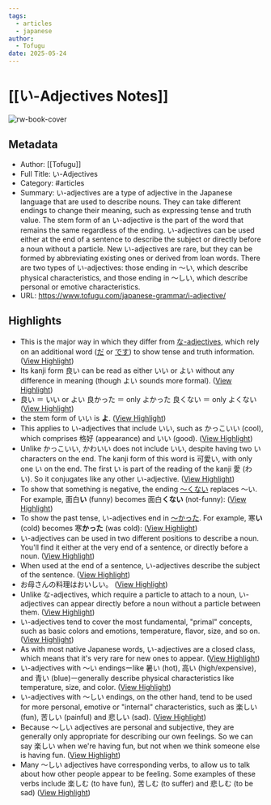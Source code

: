 ```yaml
---
tags:
  - articles
  - japanese
author:
  - Tofugu
date: 2025-05-24
---
```

# [[い-Adjectives Notes]]

![rw-book-cover](https://files.tofugu.com/japanese-grammar/i-adjective/header-1280x.jpg)

## Metadata
- Author: [[Tofugu]]
- Full Title: い-Adjectives
- Category: #articles
- Summary: い-adjectives are a type of adjective in the Japanese language that are used to describe nouns. They can take different endings to change their meaning, such as expressing tense and truth value. The stem form of an い-adjective is the part of the word that remains the same regardless of the ending. い-adjectives can be used either at the end of a sentence to describe the subject or directly before a noun without a particle. New い-adjectives are rare, but they can be formed by abbreviating existing ones or derived from loan words. There are two types of い-adjectives: those ending in 〜い, which describe physical characteristics, and those ending in 〜しい, which describe personal or emotive characteristics.
- URL: https://www.tofugu.com/japanese-grammar/i-adjective/

## Highlights
- This is the major way in which they differ from [な-adjectives](https://www.tofugu.com/japanese-grammar/na-adjective), which rely on an additional word ([だ](https://www.tofugu.com/japanese-grammar/da) or [です](https://www.tofugu.com/japanese-grammar/desu)) to show tense and truth information. ([View Highlight](https://read.readwise.io/read/01jvzgyx9ch4n7f16eysp9rsk7))
- Its kanji form 良い can be read as either いい or よい without any difference in meaning (though よい sounds more formal). ([View Highlight](https://read.readwise.io/read/01jvzh17atx0a54czda4j7s6hd))
- 良い ＝ いい or よい 
  良かった ＝ only よかった 
  良くない ＝ only よくない ([View Highlight](https://read.readwise.io/read/01jvzh1vv2xx8e4n9nxg5pp0zf))
- the stem form of いい is **よ**. ([View Highlight](https://read.readwise.io/read/01jvzh22v8116vxegxh2ahygw4))
- This applies to い-adjectives that include いい, such as かっこいい (cool), which comprises 格好 (appearance) and いい (good). ([View Highlight](https://read.readwise.io/read/01jvzh2k6njvn2kt5t1n7dn59p))
- Unlike かっこいい, かわいい does not include いい, despite having two い characters on the end. The kanji form of this word is 可愛い, with only one い on the end. The first い is part of the reading of the kanji 愛 (わい). So it conjugates like any other い-adjective. ([View Highlight](https://read.readwise.io/read/01jvzh4aq298vwnncha1den2w8))
- To show that something is negative, the ending [〜くない](https://www.tofugu.com/japanese-grammar/i-adjective-negative-form-kunai) replaces 〜い. For example, 面白**い** (funny) becomes 面白**くない** (not-funny): ([View Highlight](https://read.readwise.io/read/01jvzh5ymrvh641enf8av4eaye))
- To show the past tense, い-adjectives end in [〜かった](https://www.tofugu.com/japanese-grammar/i-adjective-past-form-katta). For example, 寒**い** (cold) becomes 寒**かった** (was cold): ([View Highlight](https://read.readwise.io/read/01jvzje7ppgrapygjnbvzdft09))
- い-adjectives can be used in two different positions to describe a noun. You'll find it either at the very end of a sentence, or directly before a noun. ([View Highlight](https://read.readwise.io/read/01jvzh74j0eaqpbhe94gfs26h1))
- When used at the end of a sentence, い-adjectives describe the subject of the sentence. ([View Highlight](https://read.readwise.io/read/01jvzjefqkdh2mf4q2ccdzq30r))
- お母さんの料理はおいしい。 ([View Highlight](https://read.readwise.io/read/01jvzh8g9nq1r4mx19pstrr1cd))
- Unlike な-adjectives, which require a particle to attach to a noun, い-adjectives can appear directly before a noun without a particle between them. ([View Highlight](https://read.readwise.io/read/01jvzjf5ds960e2ag5d66nqsfn))
- い-adjectives tend to cover the most fundamental, "primal" concepts, such as basic colors and emotions, temperature, flavor, size, and so on. ([View Highlight](https://read.readwise.io/read/01jvzjg6ts31xqq7v6c6ppq0hw))
- As with most native Japanese words, い-adjectives are a closed class, which means that it's very rare for new ones to appear. ([View Highlight](https://read.readwise.io/read/01jvzjfqtpxpz5yvz0tkc3fn55))
- い-adjectives with 〜い endingsーlike 暑い (hot), 高い (high/expensive), and 青い (blue)ーgenerally describe physical characteristics like temperature, size, and color. ([View Highlight](https://read.readwise.io/read/01jvzjh0m5kk02w3x57d7e77bd))
- い-adjectives with 〜しい endings, on the other hand, tend to be used for more personal, emotive or "internal" characteristics, such as 楽しい (fun), 苦しい (painful) and 悲しい (sad). ([View Highlight](https://read.readwise.io/read/01jvzjh4p1rck7vpas0b5d6n24))
- Because 〜しい adjectives are personal and subjective, they are generally only appropriate for describing our own feelings. So we can say 楽しい when we're having fun, but not when we think someone else is having fun. ([View Highlight](https://read.readwise.io/read/01jvzjhzns4zvge49vfsajgdap))
- Many 〜しい adjectives have corresponding verbs, to allow us to talk about how other people appear to be feeling. Some examples of these verbs include 楽しむ (to have fun), 苦しむ (to suffer) and 悲しむ (to be sad) ([View Highlight](https://read.readwise.io/read/01jvzjhm057c0thpm1zfx2nakh))
